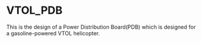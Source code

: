# VTOL_PDB
 This is the design of a Power Distribution Board(PDB) which is designed for a gasoline-powered VTOL helicopter.